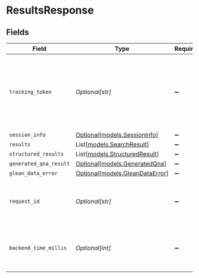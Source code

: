 # ResultsResponse


## Fields

| Field                                                                                                          | Type                                                                                                           | Required                                                                                                       | Description                                                                                                    | Example                                                                                                        |
| -------------------------------------------------------------------------------------------------------------- | -------------------------------------------------------------------------------------------------------------- | -------------------------------------------------------------------------------------------------------------- | -------------------------------------------------------------------------------------------------------------- | -------------------------------------------------------------------------------------------------------------- |
| `tracking_token`                                                                                               | *Optional[str]*                                                                                                | :heavy_minus_sign:                                                                                             | A token that should be passed for additional requests related to this request (such as more results requests). |                                                                                                                |
| `session_info`                                                                                                 | [Optional[models.SessionInfo]](../models/sessioninfo.md)                                                       | :heavy_minus_sign:                                                                                             | N/A                                                                                                            |                                                                                                                |
| `results`                                                                                                      | List[[models.SearchResult](../models/searchresult.md)]                                                         | :heavy_minus_sign:                                                                                             | N/A                                                                                                            |                                                                                                                |
| `structured_results`                                                                                           | List[[models.StructuredResult](../models/structuredresult.md)]                                                 | :heavy_minus_sign:                                                                                             | N/A                                                                                                            |                                                                                                                |
| `generated_qna_result`                                                                                         | [Optional[models.GeneratedQna]](../models/generatedqna.md)                                                     | :heavy_minus_sign:                                                                                             | N/A                                                                                                            |                                                                                                                |
| `glean_data_error`                                                                                             | [Optional[models.GleanDataError]](../models/gleandataerror.md)                                                 | :heavy_minus_sign:                                                                                             | N/A                                                                                                            |                                                                                                                |
| `request_id`                                                                                                   | *Optional[str]*                                                                                                | :heavy_minus_sign:                                                                                             | A platform-generated request ID to correlate backend logs.                                                     |                                                                                                                |
| `backend_time_millis`                                                                                          | *Optional[int]*                                                                                                | :heavy_minus_sign:                                                                                             | Time in milliseconds the backend took to respond to the request.                                               | 1100                                                                                                           |
